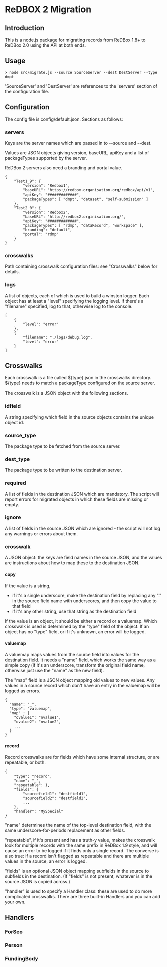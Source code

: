 ReDBOX 2 Migration
==================

## Introduction

This is a node.js package for migrating records from ReDBox 1.8+ to ReDBox 2.0 using the API at both ends.

## Usage

    > node src/migrate.js --source SourceServer --dest DestServer --type dmpt

'SourceServer' and 'DestServer' are references to the 'servers' section of the configuration file.

## Configuration

The config file is config/default.json. Sections as follows:

### servers

Keys are the server names which are passed in to --source and --dest.

Values are JSON objects giving version, baseURL, apiKey and a list of
packageTypes supported by the server.

ReDBox 2 servers also need a branding and portal value.

    {
    	"Test1_9": {
      		"version": "Redbox1",
      		"baseURL": "https://redbox.organisation.org/redbox/api/v1",
      		"apiKey": "#############",
      		"packageTypes": [ "dmpt", "dataset", "self-submission" ]
    	},
    	"Test2_0": {
      		"version": "Redbox2",
      		"baseURL": "http://redbox2.orginisation.org/",
      		"apiKey": "#############",
      		"packageTypes": [ "rdmp", "dataRecord", "workspace" ],
      		"branding": "default",
      		"portal": "rdmp"
    	}
    }

### crosswalks

Path containing crosswalk configuration files: see "Crosswalks" below for
details.

### logs

A list of objects, each of which is used to build a winston logger. Each
object has at least a "level" specifying the logging level.  If there's a
"filename" specified, log to that, otherwise log to the console.

    [
        {
            "level": "error"
        },
        {
          	"filename": "./logs/debug.log",
      		"level": "error"
    	}
  	]

## Crosswalks

Each crosswalk is a file called ${type}.json in the crosswalks directory.
${type} needs to match a packageType configured on the source server.

The crosswalk is a JSON object with the following sections.

### idfield

A string specifying which field in the source objects contains the unique
object id.

### source_type

The package type to be fetched from the source server.

### dest_type

The package type to be written to the destination server.

### required

A list of fields in the destination JSON which are mandatory. The script
will report errors for migrated objects in which these fields are missing
or empty.

### ignore

A list of fields in the source JSON which are ignored - the script will not
log any warnings or errors about them.

### crosswalk

A JSON object: the keys are field names in the source JSON, and the values
are instructions about how to map these to the destination JSON.

#### copy

If the value is a string,

* if it's a single underscore, make the destination field by replacing any
  "." in the source field name with underscores, and then copy the value 
  to that field
* if it's any other string, use that string as the destination field

If the value is an object, it should be either a record or a valuemap. Which
crosswalk is used is determined by the "type" field of the object. If an
object has no "type" field, or if it's unknown, an error will be logged.

#### valuemap

A valuemap maps values from the source field into values for the destination
field. It needs a "name" field, which works the same way as a simple copy
(if it's an underscore, transform the original field name, otherwise just
use the "name" as the new field).

The "map" field is a JSON object mapping old values to new values. Any
values in a source record which don't have an entry in the valuemap will
be logged as errors.

    {
      "name": "_",
      "type": "valuemap",
      "map" : {
        "ovalue1": "nvalue1",
        "ovalue2": "nvalue2",
        ...
      }
    }

#### record

Record crosswalks are for fields which have some internal structure, or are
repeatable, or both.

    {
    	"type": "record",
    	"name": "_",
    	"repeatable": 1,
    	"fields": {
    		"sourcefield1": "destfield1",
    		"sourcefield2": "destfield2",
    		...
    	},
    	"handler": "MySpecial"
    }

"name" determines the name of the top-level destination field, with the same
underscore-for-periods replacement as other fields.

"repeatable", if it's present and has a truth-y value, makes the crosswalk look
for multiple records with the same prefix in ReDBox 1.9 style, and will cause
an error to be logged if it finds only a single record.  The converse is also
true: if a record isn't flagged as repeatable and there are multiple values in
the source, an error is logged.

"fields" is an optional JSON object mapping subfields in the source to
subfields in the destination. (If "fields" is not present, whatever is in
the source JSON is copied across.)

"handler" is used to specify a Handler class: these are used to do more 
complicated crosswalks.  There are three built-in Handlers and you can add
your own.

## Handlers


### ForSeo

### Person

### FundingBody
